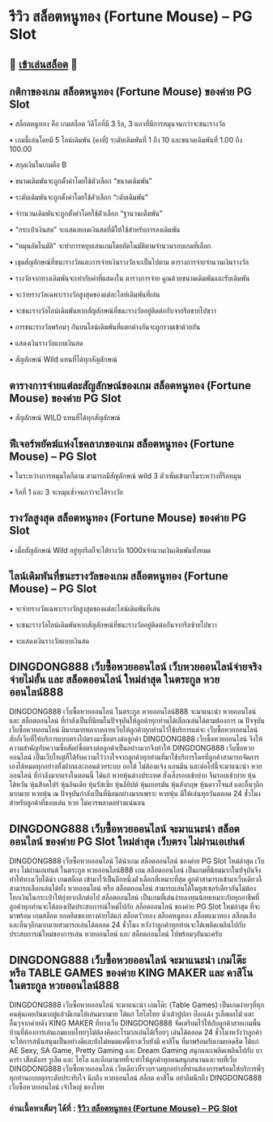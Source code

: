 # รีวิว สล็อตหนูทอง (Fortune Mouse) – PG Slot

## 🎰 [เข้าเล่นสล็อต](https://bit.ly/3ryTLaH) 🎰

## กติกาของเกม สล็อตหนูทอง (Fortune Mouse) ของค่าย PG Slot

• สล็อตหนูทอง คือ เกมสล็อต วิดีโอที่มี 3 รีล, 3 แถวที่มีการหมุนจนกว่าจะชนะรางวัล

• เกมนี้เล่นโดยมี 5 ไลน์เดิมพัน (คงที่) ระดับเดิมพันที่ 1 ถึง 10 และขนาดเดิมพันที่ 1.00 ถึง 100.00

• สกุลเงินในเกมคือ B

• ขนาดเดิมพันจะถูกตั้งคำโดยใช้ตัวเลือก “ขนาดเดิมพัน”

• ระดับเดิมพันจะถูกตั้งค่าโดยใช้ตัวเลือก “ะดับเดิมพัน”

• จำานวนเดิมพันจะถูกตั้งค่าโดยใช้ตัวเลือก “ฐานวนเต็มพัน”

• “กระเป๋าเงินสด” จะแสดงยอดเงินสดที่มีให้ใช้สำหรับการลงเดิมพัน

• “หมุนอัตโนมัติ” จะทำการหบุบเล่นเกมโดยอัตโนมัติตามจำนวนรอบเกมที่เลือก

• เชุดสัญลักษณ์ที่ชนะรางวัลและการจ่ายเงินรางวัลจะเป็นไปตาม ตารางการจ่ายจำนวนเงินรางวัล

• รางวัลจากทางเดิมพันจะเท่ากับคำที่แสดงใน ตารางการจ่าย คูณด้วยขนาดเดิมพันและรับเดิมพัน

• จะว่ายรางวัลเฉพาะรางวัลสูงสุดของแต่ละไลท์เดิมพันที่เล่น

• จะชนะรางวัลไลน์เดิมพันหากสัญลักษณ์ที่ชนะรางวัลอยู่ติดต่อกับจากรีลชายไปขวา

• การชนะรางวัลพร้อมๆ กันบนไลน์เดิมพันที่แตกต่างกันจะถูกรวมเข้าด้วยกัน

• แสดงเงินรางวัลแบบเงินสด

• สัญลักษณ์ Wild แทนที่ได้ทุกสัญลักษณ์

## ตารางการจ่ายแต่ละสัญลักษณ์ของเกม สล็อตหนูทอง (Fortune Mouse) ของค่าย PG Slot

• สัญลักษณ์ WILD แทนที่ได้ทุกสัญลักษณ์

## ฟีเจอร์พยัคฆ์แห่งโชคลาภของเกม สล็อตหนูทอง (Fortune Mouse) – PG Slot

• ในระหว่างการหมุนใดก็ตาม สามารถมีสัญลักษณ์ wild 3 ตัวเพิ่มเข้ามาในระหว่างที่รีลหมุน

• รีลที่ 1 และ 3 จะหมุนซ้ำจนกว่าจะได้รางวัล

## รางวัลสูงสุด สล็อตหนูทอง (Fortune Mouse) ของค่าย PG Slot

• เมื่อสัญลักษณ์ Wild อยู่ทุกรีลก็จะได้รางวัล 1000xจำนวนเงินเดิมพันทั้งหมด

## ไลน์เดิมพันที่ชนะรางวัลของเกม สล็อตหนูทอง (Fortune Mouse) – PG Slot

• จะจ่ายรางวัลเฉพาะรางวัลสูงสุดของแต่ละไลน์เดิมพันที่เล่น

• จะชนะรางวัลไลน์เดิมพันหากสัญลักษณ์ที่ชนะรางวัลอยู่ติดต่อกันจากรีลซ้ายไปขวา

• จะแสดงเงินรางวัลแบบเงินสด

## DINGDONG888 เว็บซื้อหวยออนไลน์ เว็บหวยออนไลน์จ่ายจริง จ่ายไม่อั้น และ สล็อตออนไลน์ ใหม่ล่าสุด ในตระกูล หวยออนไลน์888
DINGDONG888 เว็บซื้อหวยออนไลน์ ในตระกูล หวยออนไลน์888 จะมาแนะนำ หวยออนไลน์ และ สล็อตออนไลน์ ที่กำลังเป็นที่นิยมในปัจจุบันให้ลูกค้าทุกท่านได้เลือกเล่นได้ตามต้องการ ณ ปัจจุบัน เว็บซื้อหวยออนไลน์ มีมากมายหลากหลายเว็บให้ลูกค้าทุกท่านไว้ใช้บริการแต่จะ เว็บซื้อหวยออนไลน์ สักกี่เว็บที่ให้บริการแบบตรงไปตรงมาซื่อตรงต่อลูกค้า DINGDONG888 เว็บซื้อหวยออนไลน์ จึงให้ความสำคัญกับความซื่อสัตย์ซื่อตรงต่อลูกค้าเป็นอย่างมากจึงทำให้ DINGDONG888 เว็บซื้อหวยออนไลน์ เป็นเว็บใหญ่ที่ได้รับความไว้วางใจจากลูกค้าทุกท่านที่มาใช้บริการโดยที่ลูกค้าสามารถจัดการเองได้หมดทุกอย่างทั้งฝากและถอนด้วยระบบ ออโต้ ไม่ต้องแจ้ง แอนมิน และต่อไปนี้จะมาแนะนำ หวยออนไลน์ ที่กำลังมากแรงในตอนนี้ ได้แก่  หวยหุ้นต่างประเทศ ฮั่งเส็งรอบเช้าบ่าย จีนรอบเช้าบ่าย หุ้นไต้หวัน หุ้นสิงคโปร์ หุ้นอินเดีย หุ้นรัสเซีย หุ้นอียิปต์ หุ้นเยอรมัน หุ้นอังกฤษ หุ้นดาวโจนส์ และอื่นๆอีกมากมาย หวยหุ้น ณ ปัจจุบันกำลังเป็นที่นิยมอย่างมากเพราะ หวยหุ้น มีให้เล่นทุกวันตลอด 24 ชั่วโมง สำหรับลูกค้าที่ชอบเล่น หวย ไม่ควรพลาดอย่างแน่นอน

## DINGDONG888 เว็บซื้อหวยออนไลน์ จะมาแนะนำ สล็อตออนไลน์ ของค่าย PG Slot ใหม่ล่าสุด เว็บตรง ไม่ผ่านเอเย่นต์
DINGDONG888 เว็บซื้อหวยออนไลน์ ได้นำเกม สล็อตออนไลน์ ของค่าย PG Slot ใหม่ล่าสุด เว็บตรง ไม่ผ่านเอเย่นต์ ในตระกูล หวยออนไลน์888 เกม สล็อตออนไลน์ เป็นเกมที่นิยมมากในปํจุบันจึงทำให้ทางเว็บได้นำ เกมสล็อต เข้ามาไว้เป็นอีกหนึ่งตัวเลือกที่เหมาะที่สุด ลูกค้าสามารถเข้ามาเว็บเดียวก็สามารถเลือกเล่นได้ทั้ง หวยออนไลน์ หรือ สล็อตออนไลน์ สามารถเล่นได้ในยูสเซอร์เดียวกันไม่ต้องโยกเงินในกระเป๋าให้ยุ่งยากอีกต่อไป สล็อตออนไลน์ เป็นเกมที่เล่นง่ายลงทุนน้อยเหมาะกับทุกอาชีพที่ลูกค้าทุกท่านจะได้ลองเปิดประสบการณ์ใหม่ไปกับ สล็อตออนไลน์ ของค่าย PG Slot ใหม่ล่าสุด ที่จะมาพร้อม เกมสล็อต ยอดฮิตของทางค่ายได้แก่ สล็อตวัวทอง สล็อตหนูทอง สล็อตแมวทอง สล็อตเสือ และอื่นๆอีกมากมายสามารถเล่นได้ตลอด 24 ชั่วโมง หวังว่าลูกค้าทุกท่านจะได้เพลิดเพลินไปกับประสบการณ์ใหม่ของการเล่น หวยออนไลน์ และ สล็อตออนไลน์ ไปพร้อมๆกันนะครับ

## DINGDONG888 เว็บซื้อหวยออนไลน์ จะมาแนะนำ เกมโต๊ะ หรือ TABLE GAMES ของค่าย KING MAKER และ คาสิโน ในตระกูล หวยออนไลน์888
DINGDONG888 เว็บซื้อหวยออนไลน์ จะมาแนะนำ เกมโต๊ะ (Table Games) เป็นเกมง่ายๆที่ทุกคนคุ้นเคยกันมาอยู่แล้วมีเกมให้เล่นมากมาย ได้แก่ ไฮโลไทย น้ำเต้าปูปลา ป๊อกเด้ง รูเล็ตผลไม้ และอื่นๆจากค่ายดัง KING MAKER ที่ทางเว็บ DINGDONG888 จัดเตรียมไว้ให้กับลูกค้าสายเกมพื้นบ้านที่ต้องการเล่นเกมแบบไทยๆไม่ต้องคิดอะไรมากเล่นได้เรื่อยๆ เล่นได้ตลอด 24 ชั่วโมงหวังว่าลูกค้าจะให้การสนันสนุนเป็นอย่างดีและยังไม่หมดแค่นี้ทางเว็บยังมี คาสิโน ที่มาพร้อมกับเกมยอดฮิต ได้แก่ AE Sexy, SA Game, Pretty Gaming และ Dream Gaming สนุกและเพลิดเพลินไปกับ บาคาร่า เสือมังกร รูเล็ต และ ไฮโล และอีกมามายที่จะทำให้ลูกค้าทุกคนสนุกสนานและจบที่เว็บ DINGDONG888 เว็บซื้อหวยออนไลน์ เว็บเดียวที่รวบรวมทุกอย่างที่ท่านต้องการพร้อมให้บริการพี่ๆ ทุกท่านอบบทุกระดับประทับใจ นึกถึง หวยออนไลน์ สล็อต คาสิโน อย่าลืมนึกถึง DINGDONG888 เว็บซื้อหวยออนไลน์ เจ้าใหญ่ ของไทย

### อ่านเนื้อหาเต็มๆ ได้ที่ : [รีวิว สล็อตหนูทอง (Fortune Mouse) – PG Slot](https://dingdong888.co/pg-slot/fortune-mouse/)
